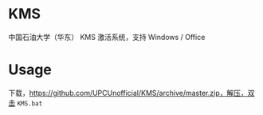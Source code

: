 # KMS

中国石油大学（华东） KMS 激活系统，支持 Windows / Office

# Usage

下载，https://github.com/UPCUnofficial/KMS/archive/master.zip，解压，双击 `KMS.bat`
